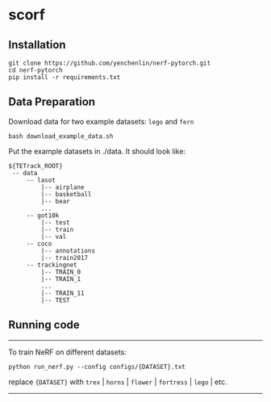 # scorf

## Installation

```
git clone https://github.com/yenchenlin/nerf-pytorch.git
cd nerf-pytorch
pip install -r requirements.txt
```

## Data Preparation
Download data for two example datasets: `lego` and `fern`
```
bash download_example_data.sh
```
Put the example datasets in ./data. It should look like:
   ```
   ${TETrack_ROOT}
    -- data
        -- lasot
            |-- airplane
            |-- basketball
            |-- bear
            ...
        -- got10k
            |-- test
            |-- train
            |-- val
        -- coco
            |-- annotations
            |-- train2017
        -- trackingnet
            |-- TRAIN_0
            |-- TRAIN_1
            ...
            |-- TRAIN_11
            |-- TEST
   ```

## Running code

---

To train NeRF on different datasets: 

```
python run_nerf.py --config configs/{DATASET}.txt
```

replace `{DATASET}` with `trex` | `horns` | `flower` | `fortress` | `lego` | etc.

---

